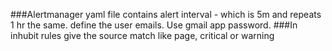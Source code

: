 ###Alertmanager yaml file contains 
alert interval - which is 5m and repeats 1 hr the same.
define the user emails.
Use gmail app password.
###In inhubit rules
give the source match like page, critical or warning
